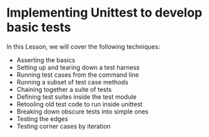 # Implementing Unittest to develop basic tests

In this Lesson, we will cover the following techniques:

- Asserting the basics
- Setting up and tearing down a test harness
- Running test cases from the command line
- Running a subset of test case methods
- Chaining together a suite of tests
- Defining test suites inside the test module
- Retooling old test code to run inside unittest
- Breaking down obscure tests into simple ones
- Testing the edges
- Testing corner cases by iteration


